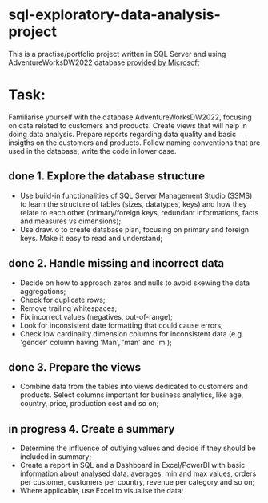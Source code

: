 # sql-exploratory-data-analysis-project
 This is a practise/portfolio project written in SQL Server and using AdventureWorksDW2022 database [provided by Microsoft](https://learn.microsoft.com/en-us/sql/samples/adventureworks-install-configure?view=sql-server-ver16&tabs=ssms.)

# Task:
Familiarise yourself with the database AdventureWorksDW2022, focusing on data related to customers and products. Create views that will help in doing data analysis. Prepare reports regarding data quality and basic insigths on the customers and products.
Follow naming conventions that are used in the database, write the code in lower case.
## done 1. Explore the database structure
- Use build-in functionalities of SQL Server Management Studio (SSMS) to learn the structure of tables (sizes, datatypes, keys) and how they relate to each other (primary/foreign keys, redundant informations, facts and measures vs dimensions);
- Use draw.io to create database plan, focusing on primary and foreign keys. Make it easy to read and understand;
## done 2. Handle missing and incorrect data
- Decide on how to approach zeros and nulls to avoid skewing the data aggregations;
- Check for duplicate rows;
- Remove trailing whitespaces;
- Fix incorrect values (negatives, out-of-range);
- Look for inconsistent date formatting that could cause errors;
- Check low cardinality dimension columns for inconsistent data (e.g. 'gender' column having 'Man', 'man' and 'm');
## done 3. Prepare the views
- Combine data from the tables into views dedicated to customers and products. Select columns important for business analytics, like age, country, price, production cost and so on;
## in progress 4. Create a summary
- Determine the influence of outlying values and decide if they should be included in summary;
- Create a report in SQL and a Dashboard in Excel/PowerBI with basic information about analysed data: averages, min and max values, orders per customer, customers per country, revenue per category and so on;
- Where applicable, use Excel to visualise the data;
